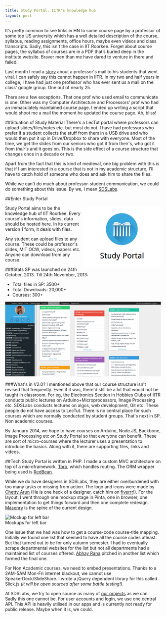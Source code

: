 ```yaml
---
title: Study Portal, IITR's knowledge hub
layout: post
---
```


It’s pretty common to see links in HN to some course page by a professor of some top US university which has a well detailed description of the course, syllabus, reading assignments, office hours, maybe even videos and class transcripts. Sadly, this isn't the case in IIT Roorkee. Forget about course pages, the syllabus of courses are in a PDF that’s buried deep in the institute website. Braver men than me have dared to venture in there and failed.

Last month I read a [story](http://alumni.berkeley.edu/california-magazine/just-in/2013-11-21/cal-lecturers-email-students-goes-viral-why-i-am-not) about a professor's mail to his students that went viral. I can safely say this cannot happen in IITR. In my two and half years in college, I have had just one professor who has ever sent us a mail on the class' google group. One out of nearly 25.  

There are a few exceptions. That one prof who used email to communicate is one. Other was my Computer Architecture and Processors' prof who had an immaculately maintained course page. I ended up writing a script that would shoot me a mail the moment he updated the course page. Ah, bliss!

##Situation of Study Material
There's a LecTut portal where professors can upload slides/files/notes etc. but most do not. I have had professors who prefer if a student collects the stuff from them in a USB drive and who would then put it up in Drive/Dropbox to share with everyone. Most of the time, we get the slides from our seniors who got it from their's, who got it from _their's_ and it goes on. This is the side effect of a course structure that changes once in a decade or two.

Apart from the fact that this is kind of medieval, one big problem with this is that if I am interested in a course that is not in my academic structure, I'll have to catch hold of someone who does and ask him to share the files. 

While we can't do much about professor-student communication, we could do something about this issue. By we, I mean [SDSLabs](/archive/2012/working-at-sdslabs.html). 

##Enter Study Portal

<div style="float:right; padding: 5px 0px 5px 5px;">
	<img src="/images/posts/sp/sp6.png" alt="">
</div>

Study Portal aims to be the knowledge hub of IIT Roorkee. Every course's information, slides, data should be hosted here. In its current version 1 form, it deals with files. 

Any student can upload files to any course. These could be professor's slides, MIT OCW, videos, papers etc. Anyone can download from any course.

###Stats
SP was launched on 24th October, 2013. Till 24th November, 2013:

- Total files in SP: 3500+
- Total Downloads: 20,000+
- Courses: 300+

![Study Portal](/images/posts/sp/sp5.png)

###What's in V2.0?
I mentioned above that our course structure isn't revised that frequently. Even if it was, there'd still be a lot that would not be taught in classroom. For eg, the Electronics Section in Hobbies Clubs of IITR conducts public lectures on Arduino+Microprocessors, Image Processing etc. SDSLabs conducts lectures on algos, web development, Git etc. These people do not have access to LecTut. There is no central place for such courses which are normally conducted by student groups. That's next in SP. Non academic courses.

By January 2014, we hope to have courses on Arduino, Node.JS, Backbone, Image Processing etc on Study Portal so that everyone can benefit. These are sort of _micro_-courses where the lecturer uses a presentation to introduce the basics. Along with it, there are supporting files, links and videos.

##Tech
Study Portal is written in PHP. I made a custom MVC architecture on top of a microframework, [Toro](http://toroweb.org/), which handles routing. The ORM wrapper being used is [RedBean](http://www.redbeanphp.com). 

While we do have designers in SDSLabs, they are either overburdened with too many tasks or missing from action. The logo and icons were made by [Chetty Arun](https://www.facebook.com/chetty.arun.nani) (He is one heck of a designer, catch him on [fiverrr](http://fiverr.com/chettyarun/)!). For the layout, I went through one mockup stage in Pinta, one in browser, one implementation to get things forward and then one complete redesign. [Masonry](http://masonry.desandro.com) is the spine of the current design.

![Mockup for left bar](http://25.media.tumblr.com/32d48ed0a25a693682d03f096ad350a6/tumblr_mxdyhaKfFY1shzytjo1_1280.jpg)    
Mockups for left bar

One issue that we had was how to get a course-code course-title mapping. Initially we found one list that seemed to have all the course codes atleast. But that turned out to be for only autumn semester. I had to eventually scrape departmental websites for the list but not all departments had a maintained list of courses offered. [Abhay Rana](http://captnemo.in) pitched in another list which formed the final one. 

For Non Academic courses, we need to embed presentations. Thanks to a 2AM-5AM Mon-Fri internet blackout, we cannot use SpeakerDeck/SlideShare. I wrote a jQuery dependent library for this called Slick.js _(it will be open sourced after some battle testing!)_.

At SDSLabs, we try to open source as many of [our projects](http://github.com/sdslabs) as we can. Sadly this one cannot be. For user accounts and login, we use one central API. This API is heavily utilised in our apps and is currently not ready for public release. Maybe when it is, we could.